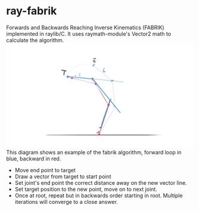 # ray-fabrik
Forwards and Backwards Reaching Inverse Kinematics (FABRIK) implemented in raylib/C. It uses raymath-module's Vector2 math to calculate the algorithm.
![Diagram](/img/diagram.png)
This diagram shows an example of the fabrik algorithm, forward loop in blue, backward in red. 
- Move end point to target
- Draw a vector from target to start point
- Set joint's end point the correct distance away on the new vector line.
- Set target position to the new point, move on to next joint.
- Once at root, repeat but in backwards order starting in root.
Multiple iterations will converge to a close answer.
